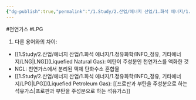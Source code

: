 ```yaml
---
{"dg-publish":true,"permalink":"/1.Study/2.산업/에너지 산업/1.화석 에너지/1.정유화학/INFO_정유, 기타에너지/LPG/","created":"2024-12-30T21:22:53.281+09:00","updated":"2025-06-03T20:07:20.933+09:00"}
---
```


#천연가스 #LPG


1. 다른 용어와의 차이:

- [[1.Study/2.산업/에너지 산업/1.화석 에너지/1.정유화학/INFO_정유, 기타에너지/LNG\|LNG]](Liquefied Natural Gas): 메탄이 주성분인 천연가스를 액화한 것
- NGL: 천연가스에서 분리된 액체 탄화수소 혼합물
- [[1.Study/2.산업/에너지 산업/1.화석 에너지/1.정유화학/INFO_정유, 기타에너지/LPG\|LPG]](Liquefied Petroleum Gas): [[프로판과 부탄을 주성분으로 하는 석유가스\|프로판과 부탄을 주성분으로 하는 석유가스]]
